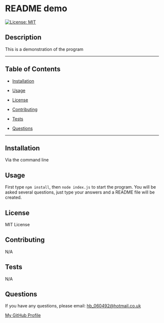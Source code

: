 # README demo

[![License: MIT](https://img.shields.io/badge/License-MIT-yellow.svg)](https://opensource.org/licenses/MIT)

## Description
This is a demonstration of the program

---

## Table of Contents
* [Installation](#installation)

* [Usage](#usage)

* [License](#license)

* [Contributing](#contributing)

* [Tests](#tests)

* [Questions](#questions)

---

## Installation
Via the command line

## Usage
First type `npm install`, then `node index.js` to start the program. You will be asked several questions, just type your answers and a README file will be created.

## License
MIT License

## Contributing
N/A

## Tests
N/A

## Questions
If you have any questions, please email: hb_060492@hotmail.co.uk

[My GitHub Profile](https://www.github.com/codenamehaylz)

